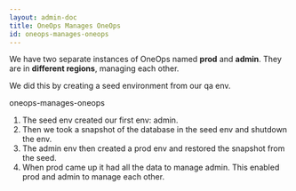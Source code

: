 ```yaml
---
layout: admin-doc
title: OneOps Manages OneOps
id: oneops-manages-oneops
---
```

We have two separate instances of OneOps named **prod** and **admin**.
They are in **different regions**, managing each other.

We did this by creating a seed environment from our qa env.

oneops-manages-oneops

1. The seed env created our first env: admin.
2. Then we took a snapshot of the database in the seed env and shutdown the env.
3. The admin env then created a prod env and restored the snapshot from the seed.
4. When prod came up it had all the data to manage admin. This enabled prod and admin to manage each other.
